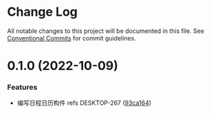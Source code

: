 # Change Log

All notable changes to this project will be documented in this file.
See [Conventional Commits](https://conventionalcommits.org) for commit guidelines.

# 0.1.0 (2022-10-09)


### Features

*  编写日程日历构件 refs DESKTOP-267 ([93ca164](https://github.com/easyops-cn/next-basics/commit/93ca1642994994b22762340b966e8659c72c778a))
